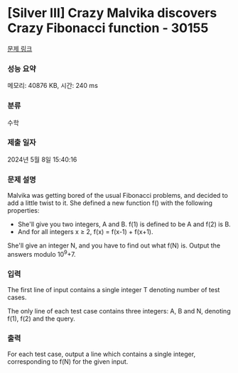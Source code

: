 # [Silver III] Crazy Malvika discovers Crazy Fibonacci function - 30155 

[문제 링크](https://www.acmicpc.net/problem/30155) 

### 성능 요약

메모리: 40876 KB, 시간: 240 ms

### 분류

수학

### 제출 일자

2024년 5월 8일 15:40:16

### 문제 설명

<p>Malvika was getting bored of the usual Fibonacci problems, and decided to add a little twist to it. She defined a new function f() with the following properties:</p>

<ul>
	<li>She'll give you two integers, A and B. f(1) is defined to be A and f(2) is B.</li>
	<li>And for all integers x ≥ 2, f(x) = f(x-1) + f(x+1).</li>
</ul>

<p>She'll give an integer N, and you have to find out what f(N) is. Output the answers modulo 10<sup>9</sup>+7.</p>

### 입력 

 <p>The first line of input contains a single integer T denoting number of test cases.</p>

<p>The only line of each test case contains three integers: A, B and N, denoting f(1), f(2) and the query.</p>

### 출력 

 <p>For each test case, output a line which contains a single integer, corresponding to f(N) for the given input.</p>

